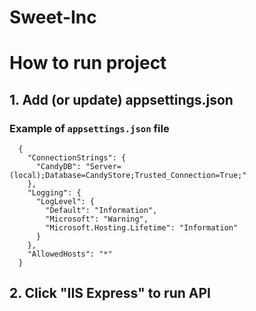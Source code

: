 # Sweet-Inc

# How to run project

## 1. Add (or update) appsettings.json

### Example of `appsettings.json` file
      {
        "ConnectionStrings": {
          "CandyDB": "Server=(local);Database=CandyStore;Trusted_Connection=True;"
        },
        "Logging": {
          "LogLevel": {
            "Default": "Information",
            "Microsoft": "Warning",
            "Microsoft.Hosting.Lifetime": "Information"
          }
        },
        "AllowedHosts": "*"
      }

## 2. Click "IIS Express" to run API

